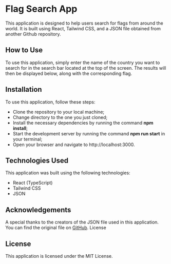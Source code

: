 # Flag Search App

This application is designed to help users search for flags from around the world. It is built using React, Tailwind CSS, and a JSON file obtained from another Github repository.

## How to Use

To use this application, simply enter the name of the country you want to search for in the search bar located at the top of the screen. The results will then be displayed below, along with the corresponding flag.

## Installation

To use this application, follow these steps:

- Clone the repository to your local machine;
- Change directory to the one you just cloned;
- Install the necessary dependencies by running the command **npm install**;
- Start the development server by running the command **npm run start** in your terminal;
- Open your browser and navigate to http://localhost:3000.

## Technologies Used

This application was built using the following technologies:

- React (TypeScript)
- Tailwind CSS
- JSON

## Acknowledgements

A special thanks to the creators of the JSON file used in this application. You can find the original file on [GitHub](https://github.com/risan/country-flag-emoji-json).
License

## License

This application is licensed under the MIT License.
